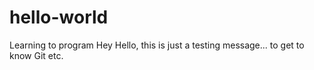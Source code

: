 # hello-world
Learning to program
Hey Hello, this is just a testing message... to get to know Git etc. 
